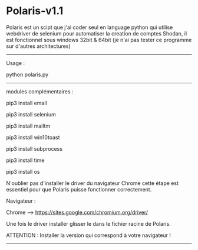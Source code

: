 # Polaris-v1.1

Polaris est un scipt que j'ai coder seul en language python qui utilise webdriver de selenium pour automatiser la creation de comptes Shodan, il est fonctionnel sous windows 32bit & 64bit (je n'ai pas tester ce programme sur d'autres architectures)

----

Usage :

python polaris.py

-----

modules complémentaires :

pip3 install email

pip3 install selenium

pip3 install mailtm

pip3 install win10toast

pip3 install subprocess

pip3 install time

pip3 install os

N'oublier pas d'installer le driver du navigateur Chrome cette étape est essentiel pour que Polaris puisse fonctionner correctement.

Navigateur :

Chrome --> https://sites.google.com/chromium.org/driver/

Une fois le driver installer glisser le dans le fichier racine de Polaris.

ATTENTION : Installer la version qui correspond à votre navigateur !

---
